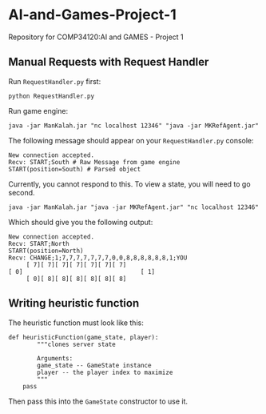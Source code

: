 
# AI-and-Games-Project-1

Repository for COMP34120:AI and GAMES - Project 1

  

## Manual Requests with Request Handler

Run `RequestHandler.py` first:

  ```python RequestHandler.py```

Run game engine:

```java -jar ManKalah.jar "nc localhost 12346" "java -jar MKRefAgent.jar"```

The following message should appear on your `RequestHandler.py` console:
```
New connection accepted.
Recv: START;South # Raw Message from game engine
START(position=South) # Parsed object
```
Currently, you cannot respond to this. To view a state, you will need to go second.

```java -jar ManKalah.jar "java -jar MKRefAgent.jar" "nc localhost 12346"```

Which should give you the following output:
```
New connection accepted.
Recv: START;North
START(position=North)
Recv: CHANGE;1;7,7,7,7,7,7,7,0,0,8,8,8,8,8,8,1;YOU
     [ 7][ 7][ 7][ 7][ 7][ 7][ 7]
[ 0]                                 [ 1]
     [ 0][ 8][ 8][ 8][ 8][ 8][ 8]

```

## Writing heuristic function

The heuristic function must look like this:

```
def heuristicFunction(game_state, player):
        """clones server state

        Arguments:
        game_state -- GameState instance
        player -- the player index to maximize
        """
    pass
```

Then pass this into the `GameState` constructor to use it.